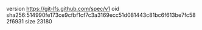 version https://git-lfs.github.com/spec/v1
oid sha256:514990fe173ce9cfbf1cf7c3a3169ecc51d081443c81bc6f613be7fc582f6931
size 23180
